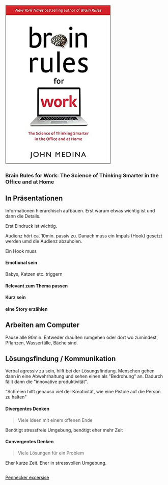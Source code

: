 ![cover](cover.jpg)

### Brain Rules for Work: The Science of Thinking Smarter in the Office and at Home

## In Präsentationen
Informationen hierarchisch aufbauen. 
Erst warum etwas wichtig ist und dann die Details.

Erst Eindruck ist wichtig.

Audienz hört ca. 10min. passiv zu.
Danach muss ein Impuls (Hook) gesetzt werden umd die Audienz abzuholen.

Ein Hook muss

#### Emotional sein
Babys, Katzen etc. triggern

#### Relevant zum Thema passen

#### Kurz sein

#### eine Story erzählen



## Arbeiten am Computer
Pause alle 90min.
Entweder draußen rumgehen oder dort wo zumindest, Pflanzen, Wasserfälle, Bäche sind.

## Lösungsfindung / Kommunikation
Verbal agressiv zu sein, hilft bei der Lösungsfindung.
Menschen gehen dann in eine Abwehrhaltung und sehen einen als "Bedrohung" an.
Dadurch fällt dann die "innovative produktivität". 

"Schreien hilft genauso viel der Kreativität, wie eine Pistole auf die Person zu halten"

#### Divergentes Denken
> Viele Ideen mit einem offenen Ende 

Benötigt stressfreie Umgebung, benötigt eher mehr Zeit 


#### Convergentes Denken
> Viele Lösungen für ein Problem

Eher kurze Zeit. Eher in stressvollen Umgebung. 

## 
[Pennecker excersise](https://www.google.com/search?q=Pennebaker+exercise)

